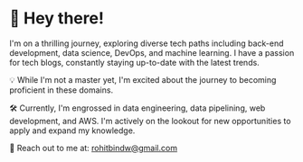 # 👋 Hey there!

I'm on a thrilling journey, exploring diverse tech paths including back-end development, data science, DevOps, and machine learning. I have a passion for tech blogs, constantly staying up-to-date with the latest trends.

💡 While I'm not a master yet, I'm excited about the journey to becoming proficient in these domains.

🛠️ Currently, I'm engrossed in data engineering, data pipelining, web development, and AWS. I'm actively on the lookout for new opportunities to apply and expand my knowledge.

📧 Reach out to me at: rohitbindw@gmail.com
